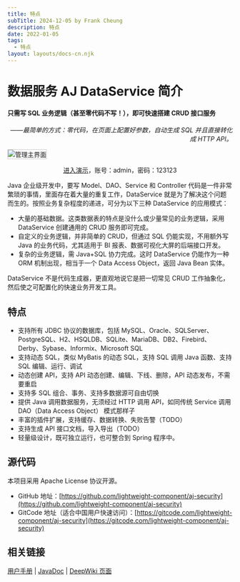 ```yaml
---
title: 特点
subTitle: 2024-12-05 by Frank Cheung
description: 特点
date: 2022-01-05
tags:
  - 特点
layout: layouts/docs-cn.njk
---
```


# 数据服务 AJ DataService 简介

<a name="intro"></a>
<h4>只需写 SQL 业务逻辑（甚至零代码不写！），即可快速搭建 CRUD 接口服务</h4>
<p style="text-align: right;font-style: italic;">——最简单的方式：零代码，在页面上配置好参数，自动生成 SQL 并且直接转化成 HTTP API。</p>
<img class="content" style="border: 1px solid #ccc;" src="../imgs/ds.jpg" title="管理主界面" />
<p style="text-align: center;"><a href="../../../demo/data-service" target="_blank">进入演示</a>，账号：admin，密码：123123</p>
<p>
Java 企业级开发中，要写 Model、DAO、Service 和 Controller 代码是一件非常繁琐的事情，里面存在着大量的重复工作，DataService
就是为了解决这个问题而生的。按照业务复杂程度的递进，可分为以下三种 DataService 的应用模式：
</p>
<ul>
  <li>大量的基础数据。这类数据表的特点是没什么或少量常见的业务逻辑，采用 DataService 创建通用的 CRUD 服务即可完成。</li>
  <li>自定义的业务逻辑，并非简单的 CRUD，但通过 SQL 仍能实现，不用额外写 Java 的业务代码，尤其适用于 BI 报表、数据可视化大屏的后端接口开发。</li>
  <li>复杂的业务逻辑，需 Java+SQL 协力完成。这时 DataService 仍能作为一种 ORM 机制出现，相当于一个 Data Access Object，返回 Java Bean 实体。
  </li>
</ul>

<p>DataService 不是代码生成器，更直观地说它是把一切常见 CRUD 工作抽象化，然后使之可配置化的快速业务开发工具。</p>

<section>
  <a name="point"></a>
  <h2>特点</h2>
  <ul>
    <li>支持所有 JDBC 协议的数据库，包括
    MySQL、Oracle、SQLServer、PostgreSQL、H2、HSQLDB、SQLite、MariaDB、DB2、Firebird、Derby、Sybase、Informix、Microsoft
    SQL</li>
    <li>支持动态 SQL，类似 MyBatis 的动态 SQL，支持 SQL 调用 Java 函数、支持 SQL 编辑、运行、调试</li>
    <li>动态创建 API，支持 API 动态创建、编辑、下线、删除，API 动态发布，不需要重启</li>
    <li>支持多 SQL 组合、事务、支持多数据源可自由切换</li>
    <li>提供 Java 调用数据服务，无须经过 HTTP 调用 API，如同传统 Service 调用 DAO（Data Access Object） 模式那样子</li>
    <li>丰富的插件扩展，支持缓存、数据转换、失败告警（TODO）</li>
    <li>支持生成 API 接口文档，导入导出（TODO）</li>
    <li>轻量级设计，既可独立运行，也可整合到 Spring 程序中。</li>
  </ul>
</section>

## 源代码

本项目采用 Apache License 协议开源。

- GitHub
  地址：[https://github.com/lightweight-component/aj-security](https://github.com/lightweight-component/aj-security)
- GitCode
  地址（适合中国用户快速访问）：[https://gitcode.com/lightweight-component/aj-security](https://gitcode.com/lightweight-component/aj-security)

## 相关链接

[用户手册](https://security.ajaxjs.com) | [JavaDoc](https://javadoc.io/doc/com.ajaxjs/aj-security) | [DeepWiki 页面](https://deepwiki.com/lightweight-component/aj-security)


